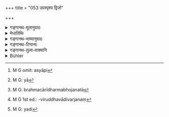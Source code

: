 +++
title = "053 उपस्पृश्य द्विजो"

+++

<details><summary>गङ्गानथ-मूलानुवादः</summary>

The twice-b orn person should always take his food after having sipped water and with due care; and after having eaten, he should rinse his mouth in the proper manner and touch the cavities with water.—(53).
</details>

<details><summary>मेधातिथिः</summary>

आचमनोपस्पृशतिशब्दौ समानार्थौ शुद्ध्यर्थसंस्कारविशेषवचनौ शिष्टव्यवहाराद् अवगम्येते । यद्य् उपस्पृशतिर् अर्थान्तरे पठितश् चमुर् अप्य् अदनमात्रे तथापि विशेष एव सोपसर्गयोः प्रयोगदर्शनात् तदर्थतैव प्रतीयते । स्पृशेः सामान्यविषयत्वे ऽपि प्रयोगो नियामकः । गडिर् वदनैकदेशे पठ्यते । स च कपोल एव गण्ड इति प्रयुज्यते, नैकदेशान्तरे । "पुष्यसिद्ध्यौ" (पाण् ३.१.११६) नक्षत्रमात्रे पठ्येते, विशेषे च वर्तेते । धाय्याशब्दः सामिधेनीमात्रे पठ्यते, आवापिकीषु च वर्तते । अतो ऽप एवाचम्येत्य् अर्थः । स एवोपस्पृश्येत्य् अस्यापि[^१९७] । स च परस्ताद् विधायिष्यते । सामानाधिकरण्यं चानयोर् दृश्यते नित्यकालम् उपस्पृशेद् इत्य् अभिधाय त्रिर् आचामेद् इत्य् आह । अतः समारार्थः । 


[^१९७]:
     M G omit: asyāpi

- उक्ते ऽप्य् आचम्येति भोजनार्थतयाचमने पुनर्वचनम् आनन्तर्यार्थम्, अनन्तरम् एव भुञ्जीत, न व्यापारान्तरेण व्यवदधीत । तथा च भगवान् व्यासः- 

- पञ्चार्द्रा भुञ्जते नित्यं तेषु वत्स्याम्य् अहं हरे ।

श्रीः किलैवम् आह । द्वौ हस्तौ द्वौ च पादाव् आस्यं च एषा पञ्चार्द्रता । सा[^१९८] चोपस्पर्शनान्तरं भुञ्जानस्य भवति, न विलम्बमानस्य । इहापि वक्ष्यत्य् "आर्द्रपादस् तु भुञ्जीत" (म्ध् ४.७६) इति स्नातकव्रतेषु । तस्यापौनरुक्त्यं च वक्ष्यामः । **नित्य**ग्रहणं प्रकरणाद् ब्रह्मचारीभोजनधर्मो[^१९९] मा विज्ञायि, भोजनमात्रधर्मो यथा स्याद् उपदेशत एव । 


[^१९९]:
     M G: brahmacārīdharmabhojanatā


[^१९८]:
     M G: yā

- <u>अत्र</u> **द्विज**ग्रहणं भोक्तृमात्रधर्मार्थं चाहुः नित्यग्रहणं चानुवादम् । <u>न ते</u> सम्यङ् मन्यन्ते । यदि द्विजशब्दः प्रकृते ब्रह्मचारिणि न समाविशेत् तदा स्याद् अपि । यदा तु तस्याप्य् एतद् अभिधानं तदा नान्तरेण नित्यग्रहणं प्रकरणबाधोपलभ्यते । 

- **समाहितः** । भुज्यमानं द्रव्यं स्वात्मशक्तिं चावेक्षमाणः । अन्यचेतस्कस्य हि गुरुविरुद्धविदाहिवर्जनं[^२००] सात्म्यभोजनं च न स्यात् । **भुक्त्वा चोपस्पृशेत्** । स्नेहादिलेपापनयनं द्रव्यशुद्धाव् उक्तम् । कृते तस्मिन् भुक्तवत इदम् आचमनं विधीयते ।


[^२००]:
     M G 1st ed.: -viruddhavādivarjanaṃ

- <u>अत्र केचिन्</u> मन्यन्ते शुद्ध्यर्थम् एकम् आचमनम्, "सुप्त्वा क्षुत्वा च भुक्त्वा च" (म्ध् ५.१४५) इति अनेनादृष्टार्थं द्वितीयं कर्तव्यम् । एवं च पठ्यते " आचान्तः पुनर् आचामेत्" (य्ध् १.१९६) इति । एतत् पञ्चमे स्थापयिष्यामः । 

- **सम्यग्** इति वैधताम् आचमनपदार्थस्यानुवदति । "यादृशो विधिर् उक्तस् तं सर्वम् अनुतिष्ठेत्" । **अद्भिः खानि च संस्पृशेत्** । खानि छिद्राणि शीर्षण्यानि । <u>ननु</u> चैतद् उक्तम् एव "खानि चैव स्पृशेद् अद्भिः" (म्ध् २.६०) इति । आत्मशिरसोर् व्यावृत्त्यर्थम् इति <u>केचित्</u> । यदा शुचिः सन्न् अभोजनार्थतयैवाचामति । येषां च भोजनोत्तरकालम् एकं शुद्ध्यर्थम् आचमनम् अपरम् अदृष्टार्थं तत्रादृष्टार्थ आत्मशिरसी न स्पृश्येते, शुद्ध्यर्थं तु तादृशम् उत्पन्नम् । तस्य संपूर्णाङ्गस्य प्रयोगो वक्ष्यते "शौचेप्सुः सर्वदाचामेत्" इति (म्ध् २.६१) । यद्[^२०१] वा विधिप्रत्यभिज्ञानार्थं शास्त्रीयम् एतद् आचमनं न लौकिकम् इति । ज्ञाताङ्गविशेषसंबन्धस्य तदङ्गिनिर्देशे तद् एवेदम् इति प्रत्यभिज्ञानसिद्धिः । अतश् च यत्राचामेद् इति श्रुतं तत्र न यस्य कस्यचिद् द्रव्यस्य भक्षणमात्रं प्रतीयते, किं तर्हि शास्त्रीयस्य संस्कारस्य सपरिकरस्येति यद् उक्तं तद् दर्शितं भवति ॥ २.५३ ॥


[^२०१]:
     M G: yadi
</details>

<details><summary>गङ्गानथ-भाष्यानुवादः</summary>

The terms ‘*ācamana*’ and ‘*spṛśa*’ are both synonymous, being found from the usage of cultured people, to signify a particular purificatory act. Though it is true that the root ‘*spraha*’ has been declared to have an entirely different meaning, and the root ‘*chamu*’ (from which the word ‘*ācamana*’ is derived) also has been declared to signify the act of *eating*,—yet in actual usage we find that with the particular prefixes (*upa* and *a*) they are used in a much restricted sense and hence they are taken in that (restricted) sense. So that even though the root ‘*spṛśa*’ has a very wide denotation, yet actual usage limits its significance. Just as though the root ‘*gaḍi*’ denotes only part of the face in general, the term ‘*gaṇḍa*’ (derived from that root) is used in the sense of tho *cheek* only, and it is not applied to any other part of the face; similarly the root ‘*puṣya*’ means *to accomplish*, and the term ‘*puṣya*’ is laid down as denoting ‘lunar, asterism’ in general, yet in actual usage this latter name is applied to one particular asterism only; similarly again the term ‘*dhāyyā*,’ though laid down as denoting *Sāmidhenī* verses in general, is actually used in the sense of the *Āvāpikī* verses only. Hence the term ‘*upaspṛśya*’ means exactly what is meant by the term ‘*ācamya*’; the actual injunction of this act of ‘*ācamana*’ will come later on. Further, the text itself uses the two terms as synonymous. Having laid down that ‘one should always do the
*shana*,’ it goes on to say that ‘this *ācamana*’ should be done three
times; from which it is clear that the two are synonymous.

Though the ‘rinsing of the mouth’ has been already laid down in verse 51, it is re-iterated again in order to show immediate sequence: the sense being that one should take his food *immediately after* rinsing the mouth, and no other act should be allowed to intervene. To this end we have the following declaration of the revered Vyāsa—‘Oh Lord, I shall remain with such people as take their food with five limbs wet’—this being said by Lakṣmī; the ‘five limbs’ being the two hands, two feet, and month; and these five limbs can remain wet only if one cats immediately after the rinsing, and not if he makes any delay. Manu himself (in 4. 76) is going to declare under the duties of the Snātaka that ‘one should eat with the feet still wet’; and there we shall show that there is no needless repetition involved in this.

‘*Always*’—this is added in order to guard against the notion that being laid down in the section dealing with the duties of the Student, what is here prescribed applies to him alone; and to show directly that it is applicable to every form of eating.

Some people have held that “the term ‘twice-born’ is what is meant to make the rule applicable to every form of eating, and that the ‘always’ is merely an explanatory reiteration.”

This however is not right. This would have been the right explanation if the qualification ‘twice-bom’ were incompatible with the ‘student’; as a matter of fact however, the said qualification is quite applicable to the ‘student’; hence with the exception of the adverb ‘always’ there is nothing to indicate that what is here laid down is to be taken as going beyond the particular context.

‘*With due care*’—That is, with due consideration of the character of the food and his own (digestive) powers. If one happens to be absent-minded, he cannot avoid indigestible, unwholesome and hot food, nor can he eat only what is wholesome.

‘*After having eaten, he should rinse his mouth*.’—That one should remove all traces of oil, etc., has been already prescribed under the section on the ‘purification of substances.’ The ‘rinsing’ here laid down is that which one should do after he has eaten and removed all traces of oil, etc.

In this connection some people have held that one ‘rinsing’ (after food) having been already laid down under 5. 145—where it is said that ‘one should rinse his mouth after sleep, sneezing and eating,’—the present verse must be taken as laying down a second ‘rinsing,’ for the purposes of some transcendental result; there being such a general injunction as ‘having rinsed the mouth, one should rinse it again.’

This aspect of the question wo shall deal with under Discourse V.

*In the proper manner*.—This only re-iterates the injunctive and
obligatory character of the ‘rinsing’; the meaning being that ‘one should follow all the details of the Binning that have been enjoined.’

‘*Should touch with water the cavities*.’—‘Cavities,’ *i.e*., holes in the head.

*Objection*.—“It is already laid down (under 60, below) that the
cavities should be touched with water.”

To this some people reply that the repetition in the present verse is meant to exclude the ‘self’ and ‘head’ (which also are mentioned along with the ‘cavities’ in 60),—and refers to that rinsing which one already clean, does, without reference to *Eating*. So that according to those who take the first ‘rinsing’ after food as meant for cleanliness and a second ‘rinsing’ as lending to some transcendental result,—the ‘self’ and the ‘head’ are not ‘touched with water’ for the purpose of bringing about a transcendental result; this being done for cleanliness alone. The actual process of this rinsing is going to he laid down in 61.—‘One desirous of cleanliness should always rinse his mouth, etc., etc..’

Another answer to the aforesaid objection is that what the present verse does is to emphasise the fact of the being recognised as something enjoined by the scriptures; the sense being that this *Rinsing* is the
*scriptural* (prescribed in the Śāstras), not the *ordinary*, rinsing.
As a matter of fact, where a certain primary act has become known as equipped with particular accessories, wherever that same act is subsequently spoken of, it is at once recognised as being the same as the former one. So that when the text says ‘*should rinse his mouth*,’ it does not mean merely that a certain substance (water) should be sipped; what is meant is to indicate all that has been prescribed in connection with the scriptural purification, along with its appurtenent details.—(53)
</details>

<details><summary>गङ्गानथ-टिप्पन्यः</summary>

‘*Nityam*’—This, according to Govindarāja, Kullūka Nārāyaṇa and Nandana
indicates that the rule refers to householders also. The first half of
this verse has been quoted in *Madanapārijāta* (p. 327).
</details>

<details><summary>गङ्गानथ-तुल्य-वाक्यानि</summary>

*Viṣṇu-Smṛti*, 6 7.34-35.—‘One should cat without wetted feet or without
wetted hands and mouth.’

*Gautama-Dharmasūtṛa*, 2.48.—‘While eating, he should keep silent,
contented, not greedy; and he should keep water near him; he should
touch with water the holes in his head.’

*Baudhāyana-Dhaṛmasūtra*, 5.1.21—‘Touching the holes with water, as also
the feet, the head and the left hand.’

*Āpastamba-Dhaṛmasūtra*, 1.5.2.—‘When going to eat, he should carefully
sip water twice, he should wash twice and should sprinkle water once.’

*Old Saying* (Parāśaramādhava, p. 309).—(See above.) *Gadya-Vyāsa* (Do.,
p. 378).—‘Being satisfied, he shall sip water with the mantra
*amṛtāpidhānamasi*, and moving a little from that place, he shall rinse
his mouth in due form.’

*Devala* (Do.).—‘Having eaten, he shall wash in due form, cleansing his
mouth and hands by rubbing with clay.’

*Gautama* (Do.).—‘At the time of rinsing the mouth, if one rubs it with
the forefinger, the foolish man falls into the *Raurava* hell.’

*Vyāsa* (Do.). ‘Having washed his hand, if the foolish man drinks the
water taken for rinsing, he degrades the gods, his Pitṛs and himself.
One shall not wash in the vessel in which he has eaten. If he rises from
his seat before, washing, he should bathe at once.’

*Kūrmapurāṇa* (Parāśaramādhava, p. 379).—‘He shall sip water with the
mantra *amṛtāpidhānamasi*; having sipped water, he shall wash again,
with the mantra *Āyaṅgauḥ*, *etc*

*Āpastamba* (Aparārka, p. 61).—‘Having eaten, he shall wash himself,
without any mantra.’
</details>

<details><summary>Bühler</summary>

053	Let a twice-born man always eat his food with concentrated mind, after performing an ablution; and after he has eaten, let him duly cleanse himself with water and sprinkle the cavities (of his head).
</details>
